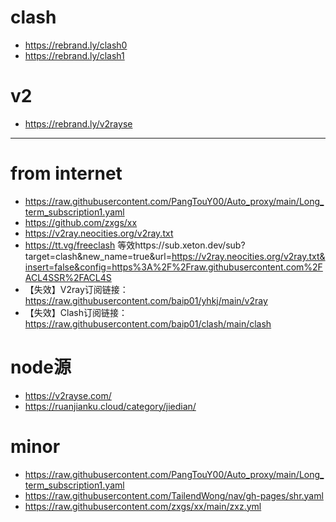# clash
- https://rebrand.ly/clash0
- https://rebrand.ly/clash1
# v2
- https://rebrand.ly/v2rayse

---
# from internet
- https://raw.githubusercontent.com/PangTouY00/Auto_proxy/main/Long_term_subscription1.yaml
- https://github.com/zxgs/xx
- https://v2ray.neocities.org/v2ray.txt
- https://tt.vg/freeclash  等效https://sub.xeton.dev/sub?target=clash&new_name=true&url=https://v2ray.neocities.org/v2ray.txt&insert=false&config=https%3A%2F%2Fraw.githubusercontent.com%2FACL4SSR%2FACL4S
- 【失效】V2ray订阅链接：https://raw.githubusercontent.com/baip01/yhkj/main/v2ray
- 【失效】Clash订阅链接：https://raw.githubusercontent.com/baip01/clash/main/clash



# node源
- https://v2rayse.com/
- https://ruanjianku.cloud/category/jiedian/


# minor
- https://raw.githubusercontent.com/PangTouY00/Auto_proxy/main/Long_term_subscription1.yaml
- https://raw.githubusercontent.com/TailendWong/nav/gh-pages/shr.yaml
- https://raw.githubusercontent.com/zxgs/xx/main/zxz.yml
